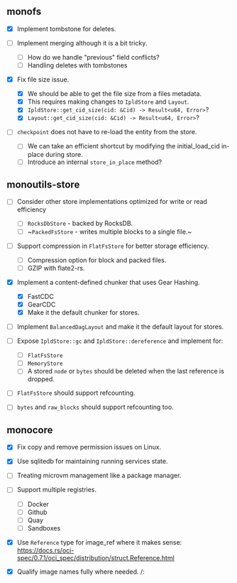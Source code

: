 ## monofs

- [x] Implement tombstone for deletes.

- [ ] Implement merging although it is a bit tricky.

  - [ ] How do we handle "previous" field conflicts?
  - [ ] Handling deletes with tombstones

- [x] Fix file size issue.

  - [x] We should be able to get the file size from a files metadata.
  - [x] This requires making changes to `IpldStore` and `Layout`.
  - [x] `IpldStore::get_cid_size(cid: &Cid) -> Result<u64, Error>`?
  - [x] `Layout::get_cid_size(cid: &Cid) -> Result<u64, Error>`?

- [ ] `checkpoint` does not have to re-load the entity from the store.

  - [ ] We can take an efficient shortcut by modifying the initial_load_cid in-place during store.
  - [ ] Introduce an internal `store_in_place` method?

## monoutils-store

- [ ] Consider other store implementations optimized for write or read efficiency

  - [ ] `RocksDbStore` - backed by RocksDB.
  - [ ] ~`PackedFsStore` - writes multiple blocks to a single file.~

- [ ] Support compression in `FlatFsStore` for better storage efficiency.

  - [ ] Compression option for block and packed files.
  - [ ] GZIP with flate2-rs.

- [x] Implement a content-defined chunker that uses Gear Hashing.

  - [x] FastCDC
  - [x] GearCDC
  - [x] Make it the default chunker for stores.

- [ ] Implement `BalancedDagLayout` and make it the default layout for stores.

- [ ] Expose `IpldStore::gc` and `IpldStore::dereference` and implement for:

  - [ ] `FlatFsStore`
  - [ ] `MemoryStore`
  - [ ] A stored `node` or `bytes` should be deleted when the last reference is dropped.

- [ ] `FlatFsStore` should support refcounting.

- [ ] `bytes` and `raw_blocks` should support refcounting too.

## monocore

- [x] Fix copy and remove permission issues on Linux.

- [x] Use sqlitedb for maintaining running services state.

- [ ] Treating microvm management like a package manager.

- [ ] Support multiple registries.

  - [ ] Docker
  - [ ] Github
  - [ ] Quay
  - [ ] Sandboxes

- [x] Use `Reference` type for image_ref where it makes sense: https://docs.rs/oci-spec/0.7.1/oci_spec/distribution/struct.Reference.html

- [x] Qualify image names fully where needed. <registry>/<repo>:<tag>
